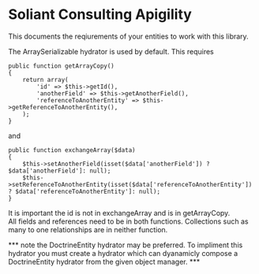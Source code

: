 Soliant Consulting Apigility
============================

This documents the reqiurements of your entities to work with this library.  

The ArraySerializable hydrator is used by default.  This requires

```
public function getArrayCopy() 
{
    return array(
        'id' => $this->getId(),
        'anotherField' => $this->getAnotherField(),
        'referenceToAnotherEntity' => $this->getReferenceToAnotherEntity(),
    );
}
```

and 

```
public function exchangeArray($data) 
{
    $this->setAnotherField(isset($data['anotherField']) ? $data['anotherField']: null);
    $this->setReferenceToAnotherEntity(isset($data['referenceToAnotherEntity']) ? $data['referenceToAnotherEntity']: null);
}
```

It is important the id is not in exchangeArray and is in getArrayCopy.  
All fields and references need to be in both functions.  Collections
such as many to one relationships are in neither function.  

*** note the DoctrineEntity hydrator may be preferred.  To impliment this hydrator
you must create a hydrator which can dyanamicly compose a DoctrineEntity hydrator 
from the given object manager. ***